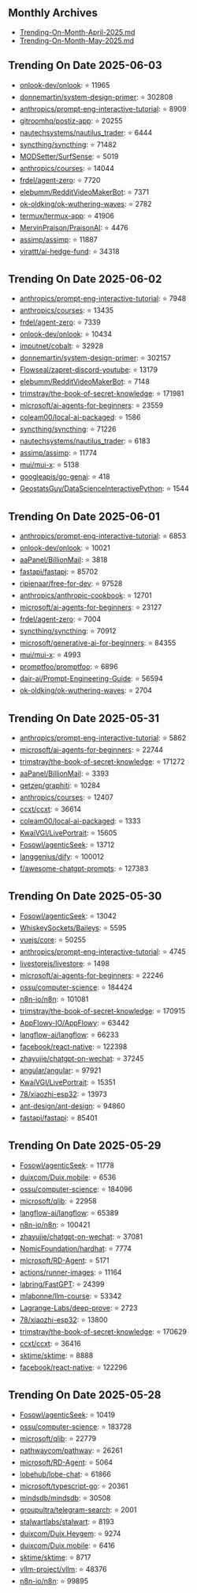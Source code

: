 ## Monthly Archives

- [Trending-On-Month-April-2025.md](./Trending-On-Month-April-2025.md)
- [Trending-On-Month-May-2025.md](./Trending-On-Month-May-2025.md)

## Trending On Date 2025-06-03

- [onlook-dev/onlook](https://github.com/onlook-dev/onlook): ⭐ 11965 
- [donnemartin/system-design-primer](https://github.com/donnemartin/system-design-primer): ⭐ 302808 
- [anthropics/prompt-eng-interactive-tutorial](https://github.com/anthropics/prompt-eng-interactive-tutorial): ⭐ 8909 
- [gitroomhq/postiz-app](https://github.com/gitroomhq/postiz-app): ⭐ 20255 
- [nautechsystems/nautilus_trader](https://github.com/nautechsystems/nautilus_trader): ⭐ 6444 
- [syncthing/syncthing](https://github.com/syncthing/syncthing): ⭐ 71482 
- [MODSetter/SurfSense](https://github.com/MODSetter/SurfSense): ⭐ 5019 
- [anthropics/courses](https://github.com/anthropics/courses): ⭐ 14044 
- [frdel/agent-zero](https://github.com/frdel/agent-zero): ⭐ 7720 
- [elebumm/RedditVideoMakerBot](https://github.com/elebumm/RedditVideoMakerBot): ⭐ 7371 
- [ok-oldking/ok-wuthering-waves](https://github.com/ok-oldking/ok-wuthering-waves): ⭐ 2782 
- [termux/termux-app](https://github.com/termux/termux-app): ⭐ 41906 
- [MervinPraison/PraisonAI](https://github.com/MervinPraison/PraisonAI): ⭐ 4476 
- [assimp/assimp](https://github.com/assimp/assimp): ⭐ 11887 
- [virattt/ai-hedge-fund](https://github.com/virattt/ai-hedge-fund): ⭐ 34318 

## Trending On Date 2025-06-02

- [anthropics/prompt-eng-interactive-tutorial](https://github.com/anthropics/prompt-eng-interactive-tutorial): ⭐ 7948 
- [anthropics/courses](https://github.com/anthropics/courses): ⭐ 13435 
- [frdel/agent-zero](https://github.com/frdel/agent-zero): ⭐ 7339 
- [onlook-dev/onlook](https://github.com/onlook-dev/onlook): ⭐ 10434 
- [imputnet/cobalt](https://github.com/imputnet/cobalt): ⭐ 32928 
- [donnemartin/system-design-primer](https://github.com/donnemartin/system-design-primer): ⭐ 302157 
- [Flowseal/zapret-discord-youtube](https://github.com/Flowseal/zapret-discord-youtube): ⭐ 13179 
- [elebumm/RedditVideoMakerBot](https://github.com/elebumm/RedditVideoMakerBot): ⭐ 7148 
- [trimstray/the-book-of-secret-knowledge](https://github.com/trimstray/the-book-of-secret-knowledge): ⭐ 171981 
- [microsoft/ai-agents-for-beginners](https://github.com/microsoft/ai-agents-for-beginners): ⭐ 23559 
- [coleam00/local-ai-packaged](https://github.com/coleam00/local-ai-packaged): ⭐ 1586 
- [syncthing/syncthing](https://github.com/syncthing/syncthing): ⭐ 71226 
- [nautechsystems/nautilus_trader](https://github.com/nautechsystems/nautilus_trader): ⭐ 6183 
- [assimp/assimp](https://github.com/assimp/assimp): ⭐ 11774 
- [mui/mui-x](https://github.com/mui/mui-x): ⭐ 5138 
- [googleapis/go-genai](https://github.com/googleapis/go-genai): ⭐ 418 
- [GeostatsGuy/DataScienceInteractivePython](https://github.com/GeostatsGuy/DataScienceInteractivePython): ⭐ 1544 

## Trending On Date 2025-06-01

- [anthropics/prompt-eng-interactive-tutorial](https://github.com/anthropics/prompt-eng-interactive-tutorial): ⭐ 6853 
- [onlook-dev/onlook](https://github.com/onlook-dev/onlook): ⭐ 10021 
- [aaPanel/BillionMail](https://github.com/aaPanel/BillionMail): ⭐ 3818 
- [fastapi/fastapi](https://github.com/fastapi/fastapi): ⭐ 85702 
- [ripienaar/free-for-dev](https://github.com/ripienaar/free-for-dev): ⭐ 97528 
- [anthropics/anthropic-cookbook](https://github.com/anthropics/anthropic-cookbook): ⭐ 12701 
- [microsoft/ai-agents-for-beginners](https://github.com/microsoft/ai-agents-for-beginners): ⭐ 23127 
- [frdel/agent-zero](https://github.com/frdel/agent-zero): ⭐ 7004 
- [syncthing/syncthing](https://github.com/syncthing/syncthing): ⭐ 70912 
- [microsoft/generative-ai-for-beginners](https://github.com/microsoft/generative-ai-for-beginners): ⭐ 84355 
- [mui/mui-x](https://github.com/mui/mui-x): ⭐ 4993 
- [promptfoo/promptfoo](https://github.com/promptfoo/promptfoo): ⭐ 6896 
- [dair-ai/Prompt-Engineering-Guide](https://github.com/dair-ai/Prompt-Engineering-Guide): ⭐ 56594 
- [ok-oldking/ok-wuthering-waves](https://github.com/ok-oldking/ok-wuthering-waves): ⭐ 2704 

## Trending On Date 2025-05-31

- [anthropics/prompt-eng-interactive-tutorial](https://github.com/anthropics/prompt-eng-interactive-tutorial): ⭐ 5862 
- [microsoft/ai-agents-for-beginners](https://github.com/microsoft/ai-agents-for-beginners): ⭐ 22744 
- [trimstray/the-book-of-secret-knowledge](https://github.com/trimstray/the-book-of-secret-knowledge): ⭐ 171272 
- [aaPanel/BillionMail](https://github.com/aaPanel/BillionMail): ⭐ 3393 
- [getzep/graphiti](https://github.com/getzep/graphiti): ⭐ 10284 
- [anthropics/courses](https://github.com/anthropics/courses): ⭐ 12407 
- [ccxt/ccxt](https://github.com/ccxt/ccxt): ⭐ 36614 
- [coleam00/local-ai-packaged](https://github.com/coleam00/local-ai-packaged): ⭐ 1333 
- [KwaiVGI/LivePortrait](https://github.com/KwaiVGI/LivePortrait): ⭐ 15605 
- [Fosowl/agenticSeek](https://github.com/Fosowl/agenticSeek): ⭐ 13712 
- [langgenius/dify](https://github.com/langgenius/dify): ⭐ 100012 
- [f/awesome-chatgpt-prompts](https://github.com/f/awesome-chatgpt-prompts): ⭐ 127383 

## Trending On Date 2025-05-30

- [Fosowl/agenticSeek](https://github.com/Fosowl/agenticSeek): ⭐ 13042 
- [WhiskeySockets/Baileys](https://github.com/WhiskeySockets/Baileys): ⭐ 5595 
- [vuejs/core](https://github.com/vuejs/core): ⭐ 50255 
- [anthropics/prompt-eng-interactive-tutorial](https://github.com/anthropics/prompt-eng-interactive-tutorial): ⭐ 4745 
- [livestorejs/livestore](https://github.com/livestorejs/livestore): ⭐ 1498 
- [microsoft/ai-agents-for-beginners](https://github.com/microsoft/ai-agents-for-beginners): ⭐ 22246 
- [ossu/computer-science](https://github.com/ossu/computer-science): ⭐ 184424 
- [n8n-io/n8n](https://github.com/n8n-io/n8n): ⭐ 101081 
- [trimstray/the-book-of-secret-knowledge](https://github.com/trimstray/the-book-of-secret-knowledge): ⭐ 170915 
- [AppFlowy-IO/AppFlowy](https://github.com/AppFlowy-IO/AppFlowy): ⭐ 63442 
- [langflow-ai/langflow](https://github.com/langflow-ai/langflow): ⭐ 66233 
- [facebook/react-native](https://github.com/facebook/react-native): ⭐ 122398 
- [zhayujie/chatgpt-on-wechat](https://github.com/zhayujie/chatgpt-on-wechat): ⭐ 37245 
- [angular/angular](https://github.com/angular/angular): ⭐ 97921 
- [KwaiVGI/LivePortrait](https://github.com/KwaiVGI/LivePortrait): ⭐ 15351 
- [78/xiaozhi-esp32](https://github.com/78/xiaozhi-esp32): ⭐ 13973 
- [ant-design/ant-design](https://github.com/ant-design/ant-design): ⭐ 94860 
- [fastapi/fastapi](https://github.com/fastapi/fastapi): ⭐ 85401 

## Trending On Date 2025-05-29

- [Fosowl/agenticSeek](https://github.com/Fosowl/agenticSeek): ⭐ 11778 
- [duixcom/Duix.mobile](https://github.com/duixcom/Duix.mobile): ⭐ 6536 
- [ossu/computer-science](https://github.com/ossu/computer-science): ⭐ 184096 
- [microsoft/qlib](https://github.com/microsoft/qlib): ⭐ 22958 
- [langflow-ai/langflow](https://github.com/langflow-ai/langflow): ⭐ 65389 
- [n8n-io/n8n](https://github.com/n8n-io/n8n): ⭐ 100421 
- [zhayujie/chatgpt-on-wechat](https://github.com/zhayujie/chatgpt-on-wechat): ⭐ 37081 
- [NomicFoundation/hardhat](https://github.com/NomicFoundation/hardhat): ⭐ 7774 
- [microsoft/RD-Agent](https://github.com/microsoft/RD-Agent): ⭐ 5171 
- [actions/runner-images](https://github.com/actions/runner-images): ⭐ 11164 
- [labring/FastGPT](https://github.com/labring/FastGPT): ⭐ 24399 
- [mlabonne/llm-course](https://github.com/mlabonne/llm-course): ⭐ 53342 
- [Lagrange-Labs/deep-prove](https://github.com/Lagrange-Labs/deep-prove): ⭐ 2723 
- [78/xiaozhi-esp32](https://github.com/78/xiaozhi-esp32): ⭐ 13800 
- [trimstray/the-book-of-secret-knowledge](https://github.com/trimstray/the-book-of-secret-knowledge): ⭐ 170629 
- [ccxt/ccxt](https://github.com/ccxt/ccxt): ⭐ 36416 
- [sktime/sktime](https://github.com/sktime/sktime): ⭐ 8888 
- [facebook/react-native](https://github.com/facebook/react-native): ⭐ 122296 

## Trending On Date 2025-05-28

- [Fosowl/agenticSeek](https://github.com/Fosowl/agenticSeek): ⭐ 10419 
- [ossu/computer-science](https://github.com/ossu/computer-science): ⭐ 183728 
- [microsoft/qlib](https://github.com/microsoft/qlib): ⭐ 22779 
- [pathwaycom/pathway](https://github.com/pathwaycom/pathway): ⭐ 26261 
- [microsoft/RD-Agent](https://github.com/microsoft/RD-Agent): ⭐ 5064 
- [lobehub/lobe-chat](https://github.com/lobehub/lobe-chat): ⭐ 61866 
- [microsoft/typescript-go](https://github.com/microsoft/typescript-go): ⭐ 20361 
- [mindsdb/mindsdb](https://github.com/mindsdb/mindsdb): ⭐ 30508 
- [groupultra/telegram-search](https://github.com/groupultra/telegram-search): ⭐ 2001 
- [stalwartlabs/stalwart](https://github.com/stalwartlabs/stalwart): ⭐ 8193 
- [duixcom/Duix.Heygem](https://github.com/duixcom/Duix.Heygem): ⭐ 9274 
- [duixcom/Duix.mobile](https://github.com/duixcom/Duix.mobile): ⭐ 6416 
- [sktime/sktime](https://github.com/sktime/sktime): ⭐ 8717 
- [vllm-project/vllm](https://github.com/vllm-project/vllm): ⭐ 48376 
- [n8n-io/n8n](https://github.com/n8n-io/n8n): ⭐ 99895